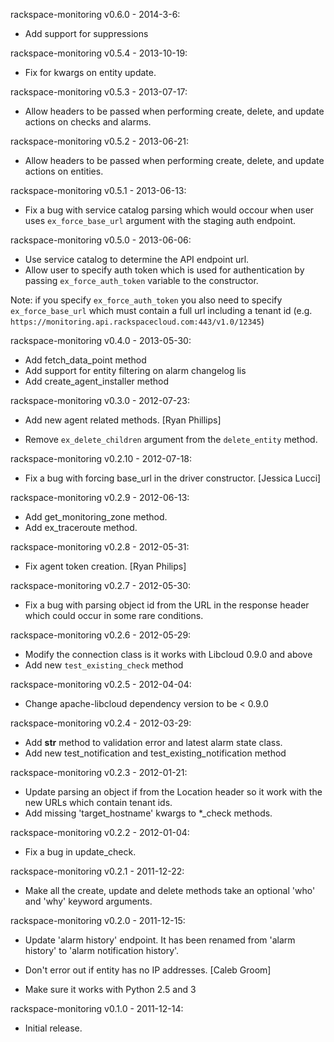 rackspace-monitoring v0.6.0 - 2014-3-6:

* Add support for suppressions

rackspace-monitoring v0.5.4 - 2013-10-19:

* Fix for kwargs on entity update.

rackspace-monitoring v0.5.3 - 2013-07-17:

* Allow headers to be passed when performing create, delete, and update
  actions on checks and alarms.

rackspace-monitoring v0.5.2 - 2013-06-21:

* Allow headers to be passed when performing create, delete, and update
  actions on entities.

rackspace-monitoring v0.5.1 - 2013-06-13:

* Fix a bug with service catalog parsing which would occour when user uses
  `ex_force_base_url` argument with the staging auth endpoint.

rackspace-monitoring v0.5.0 - 2013-06-06:

* Use service catalog to determine the API endpoint url.
* Allow user to specify auth token which is used for authentication by
  passing `ex_force_auth_token` variable to the constructor.

Note: if you specify `ex_force_auth_token` you also need to specify
`ex_force_base_url` which must contain a full url including a tenant id
(e.g. `https://monitoring.api.rackspacecloud.com:443/v1.0/12345`)

rackspace-monitoring v0.4.0 - 2013-05-30:

* Add fetch_data_point method
* Add support for entity filtering on alarm changelog lis
* Add create_agent_installer method

rackspace-monitoring v0.3.0 - 2012-07-23:

* Add new agent related methods.
  [Ryan Phillips]

* Remove `ex_delete_children` argument from the `delete_entity` method.

rackspace-monitoring v0.2.10 - 2012-07-18:

- Fix a bug with forcing base_url in the driver constructor.
  [Jessica Lucci]

rackspace-monitoring v0.2.9 - 2012-06-13:

* Add get_monitoring_zone method.
* Add ex_traceroute method.

rackspace-monitoring v0.2.8 - 2012-05-31:

* Fix agent token creation.
  [Ryan Philips]

rackspace-monitoring v0.2.7 - 2012-05-30:

* Fix a bug with parsing object id from the URL in the response header which
  could occur in some rare conditions.

rackspace-monitoring v0.2.6 - 2012-05-29:

* Modify the connection class is it works with Libcloud 0.9.0 and above
* Add new `test_existing_check` method

rackspace-monitoring v0.2.5 - 2012-04-04:

* Change apache-libcloud dependency version to be < 0.9.0

rackspace-monitoring v0.2.4 - 2012-03-29:

* Add __str__ method to validation error and latest alarm state class.
* Add new test_notification and test_existing_notification method

rackspace-monitoring v0.2.3 - 2012-01-21:

* Update parsing an object if from the Location header so it work with the new
  URLs which contain tenant ids.
* Add missing 'target_hostname' kwargs to *_check methods.

rackspace-monitoring v0.2.2 - 2012-01-04:

 * Fix a bug in update_check.

rackspace-monitoring v0.2.1 - 2011-12-22:

* Make all the create, update and delete methods take an optional 'who' and
  'why' keyword arguments.

rackspace-monitoring v0.2.0 - 2011-12-15:

 * Update 'alarm history' endpoint. It has been renamed from 'alarm history'
   to 'alarm notification history'.

 * Don't error out if entity has no IP addresses.
   [Caleb Groom]

 * Make sure it works with Python 2.5 and 3

rackspace-monitoring v0.1.0 - 2011-12-14:

 * Initial release.
